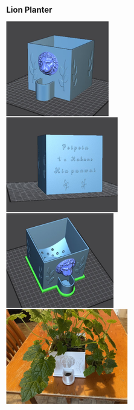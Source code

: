 ## Lion Planter

<img src="https://github.com/j842/3dprinting/blob/main/ICESL%20models/20210814%20lion%20planter/planter1.JPG" height="250">  <img src="https://github.com/j842/3dprinting/blob/main/ICESL%20models/20210814%20lion%20planter/planter3.jpg" height="250"> <img src="https://github.com/j842/3dprinting/blob/main/ICESL%20models/20210814%20lion%20planter/planter4.JPG" height="250"> <img src="https://github.com/j842/3dprinting/blob/main/ICESL%20models/20210814%20lion%20planter/planter5.jpg" height="250"> 

